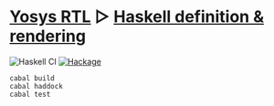 # [Yosys RTL](https://yosyshq.readthedocs.io/projects/yosys/en/latest/yosys_internals/formats/rtlil_text.html) ▷ [Haskell definition & rendering](https://hackage.haskell.org/package/yosys-rtl)
![Haskell CI](https://github.com/standardsemiconductor/yosys-rtl/actions/workflows/haskell.yml/badge.svg)
[![Hackage][hackage-badge]][hackage]

```
cabal build
cabal haddock
cabal test
```

[hackage]:            <https://hackage.haskell.org/package/yosys-rtl>
[hackage-badge]:      <https://img.shields.io/hackage/v/yosys-rtl.svg?color=success>
